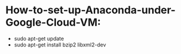 # How-to-set-up-Anaconda-under-Google-Cloud-VM:
- sudo apt-get update
- sudo apt-get install bzip2 libxml2-dev

